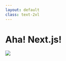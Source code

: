 ```yaml
---
layout: default
class: text-2xl
---
```


# Aha! **Next.js**!

<img src="/images/05-server-04.png" class="w-200 m-auto" />
